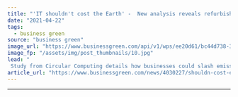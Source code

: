 ```yaml
---
title: "'IT shouldn't cost the Earth' -  New analysis reveals refurbished IT kit could save UK almost £1bn a year"
date: "2021-04-22"
tags: 
  - business green
source: "business green"
image_url: "https://www.businessgreen.com/api/v1/wps/ee20d61/bc44d738-3b91-4b49-baeb-239950526fd9/2/ewaste-350x250-185x114.jpg"
image_fp: "/assets/img/post_thumbnails/10.jpg"
lead: "
 Study from Circular Computing details how businesses could slash emissions and costs by deploying refurbished IT equipment ..."
article_url: "https://www.businessgreen.com/news/4030227/shouldn-cost-earth-analysis-reveals-refurbished-kit-save-uk-gbp1bn"
---
```


---
